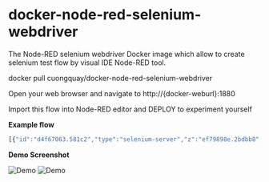 # docker-node-red-selenium-webdriver
The Node-RED selenium webdriver Docker image which allow to create selenium test flow by visual IDE Node-RED tool.

docker pull cuongquay/docker-node-red-selenium-webdriver

Open your web browser and navigate to http://{docker-weburl}:1880

Import this flow into Node-RED editor and DEPLOY to experiment yourself 

**Example flow**

```javascript
[{"id":"d4f67063.581c2","type":"selenium-server","z":"ef79898e.2bdbb8","remoteurl":"http://localhost:4444/wd/hub","browser":"chrome"},{"id":"e933d4ec.0a6bf8","type":"subflow","name":"TestCase-01","info":"","in":[{"x":50,"y":30,"wires":[{"id":"e52ce15f.f476a"}]}],"out":[{"x":752,"y":193,"wires":[{"id":"616fe464.e9250c","port":0}]}]},{"id":"e52ce15f.f476a","type":"open-web","z":"e933d4ec.0a6bf8","name":"","weburl":"https://www.google.com/","width":"480","height":"640","webtitle":"Google","webtimeout":"3000","maximized":true,"server":"d4f67063.581c2","x":160,"y":187,"wires":[["14ba83b0.a77a2c"]]},{"id":"616fe464.e9250c","type":"close-web","z":"e933d4ec.0a6bf8","name":"","x":655,"y":171,"wires":[[]]},{"id":"4924301d.963c5","type":"delay","z":"e933d4ec.0a6bf8","name":"","pauseType":"delay","timeout":"3","timeoutUnits":"seconds","rate":"1","rateUnits":"second","randomFirst":"1","randomLast":"5","randomUnits":"seconds","drop":false,"x":659,"y":256,"wires":[["616fe464.e9250c"]]},{"id":"14ba83b0.a77a2c","type":"find-object","z":"e933d4ec.0a6bf8","name":"","selector":"name","text":"btnK","x":177,"y":364,"wires":[["f47da5a6.582a68"]]},{"id":"f47da5a6.582a68","type":"get-value","z":"e933d4ec.0a6bf8","name":"CheckButton","expected":"Google Search - X","x":302,"y":287,"wires":[["f098de24.4c9bb","5e6c101e.73768"]]},{"id":"f098de24.4c9bb","type":"find-object","z":"e933d4ec.0a6bf8","name":"","selector":"name","text":"q","x":371,"y":111,"wires":[["2db66375.01407c"]]},{"id":"2db66375.01407c","type":"send-keys","z":"e933d4ec.0a6bf8","name":"","text":"cuongdd1","x":409,"y":174,"wires":[["4bbbe027.b7f09"]]},{"id":"4bbbe027.b7f09","type":"find-object","z":"e933d4ec.0a6bf8","name":"","selector":"name","text":"btnG","x":470,"y":242,"wires":[["d3b4441c.a7cfa8"]]},{"id":"d3b4441c.a7cfa8","type":"click-on","z":"e933d4ec.0a6bf8","name":"","x":492,"y":322,"wires":[["12c0ac5a.2e07f4"]]},{"id":"12c0ac5a.2e07f4","type":"run-script","z":"e933d4ec.0a6bf8","name":"","func":"\nreturn arguments[0].innerHTML;","x":559,"y":378,"wires":[["4924301d.963c5"]]},{"id":"5e6c101e.73768","type":"debug","z":"e933d4ec.0a6bf8","name":"","active":true,"console":"false","complete":"errors","x":350.5,"y":393,"wires":[]},{"id":"63dfa7bd.79d568","type":"subflow:e933d4ec.0a6bf8","z":"ef79898e.2bdbb8","x":317,"y":88,"wires":[["23659ac1.d0aa26"]]},{"id":"4acd22ba.55f5fc","type":"http response","z":"ef79898e.2bdbb8","name":"","x":637,"y":88,"wires":[]},{"id":"23659ac1.d0aa26","type":"function","z":"ef79898e.2bdbb8","name":"ErrorHandle","func":"if (msg.errors) {\n    msg.statusCode = 400;\n    msg.payload = msg.errors;\n}\nreturn msg;","outputs":1,"noerr":0,"x":497,"y":88,"wires":[["4acd22ba.55f5fc"]]},{"id":"3c6c9972.4c8e26","type":"http in","z":"ef79898e.2bdbb8","name":"","url":"/api/spec/1","method":"get","swaggerDoc":"","x":123,"y":88,"wires":[["63dfa7bd.79d568"]]}]
```
**Demo Screenshot**

![Demo](https://raw.githubusercontent.com/cuongquay/node-red-contrib-selenium-webdriver/master/images/test-spec.png)
![Demo](https://raw.githubusercontent.com/cuongquay/node-red-contrib-selenium-webdriver/master/images/test-scen.png)




